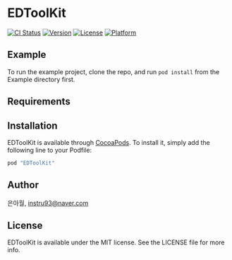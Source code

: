 # EDToolKit

[![CI Status](http://img.shields.io/travis/은아월/EDToolKit.svg?style=flat)](https://travis-ci.org/은아월/EDToolKit)
[![Version](https://img.shields.io/cocoapods/v/EDToolKit.svg?style=flat)](http://cocoapods.org/pods/EDToolKit)
[![License](https://img.shields.io/cocoapods/l/EDToolKit.svg?style=flat)](http://cocoapods.org/pods/EDToolKit)
[![Platform](https://img.shields.io/cocoapods/p/EDToolKit.svg?style=flat)](http://cocoapods.org/pods/EDToolKit)

## Example

To run the example project, clone the repo, and run `pod install` from the Example directory first.

## Requirements

## Installation

EDToolKit is available through [CocoaPods](http://cocoapods.org). To install
it, simply add the following line to your Podfile:

```ruby
pod "EDToolKit"
```

## Author

은아월, instru93@naver.com

## License

EDToolKit is available under the MIT license. See the LICENSE file for more info.
